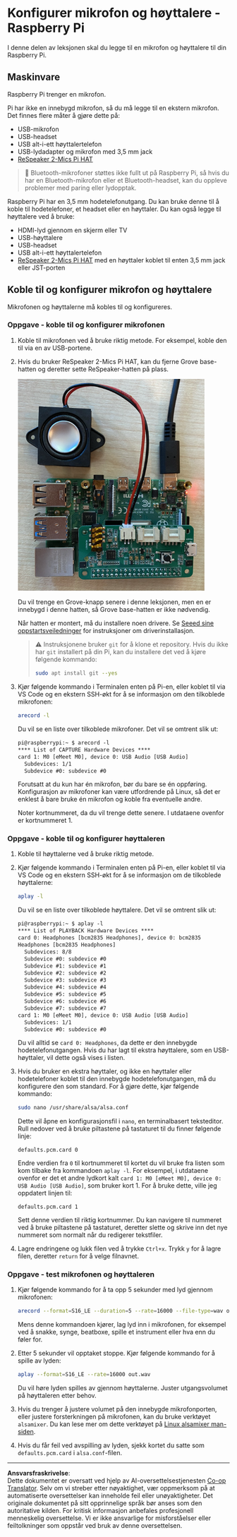 <!--
CO_OP_TRANSLATOR_METADATA:
{
  "original_hash": "7e45d884493c5222348b43fbc4481b6a",
  "translation_date": "2025-08-27T21:07:25+00:00",
  "source_file": "6-consumer/lessons/1-speech-recognition/pi-microphone.md",
  "language_code": "no"
}
-->
# Konfigurer mikrofon og høyttalere - Raspberry Pi

I denne delen av leksjonen skal du legge til en mikrofon og høyttalere til din Raspberry Pi.

## Maskinvare

Raspberry Pi trenger en mikrofon.

Pi har ikke en innebygd mikrofon, så du må legge til en ekstern mikrofon. Det finnes flere måter å gjøre dette på:

* USB-mikrofon
* USB-headset
* USB alt-i-ett høyttalertelefon
* USB-lydadapter og mikrofon med 3,5 mm jack
* [ReSpeaker 2-Mics Pi HAT](https://www.seeedstudio.com/ReSpeaker-2-Mics-Pi-HAT.html)

> 💁 Bluetooth-mikrofoner støttes ikke fullt ut på Raspberry Pi, så hvis du har en Bluetooth-mikrofon eller et Bluetooth-headset, kan du oppleve problemer med paring eller lydopptak.

Raspberry Pi har en 3,5 mm hodetelefonutgang. Du kan bruke denne til å koble til hodetelefoner, et headset eller en høyttaler. Du kan også legge til høyttalere ved å bruke:

* HDMI-lyd gjennom en skjerm eller TV
* USB-høyttalere
* USB-headset
* USB alt-i-ett høyttalertelefon
* [ReSpeaker 2-Mics Pi HAT](https://www.seeedstudio.com/ReSpeaker-2-Mics-Pi-HAT.html) med en høyttaler koblet til enten 3,5 mm jack eller JST-porten

## Koble til og konfigurer mikrofon og høyttalere

Mikrofonen og høyttalerne må kobles til og konfigureres.

### Oppgave - koble til og konfigurer mikrofonen

1. Koble til mikrofonen ved å bruke riktig metode. For eksempel, koble den til via en av USB-portene.

1. Hvis du bruker ReSpeaker 2-Mics Pi HAT, kan du fjerne Grove base-hatten og deretter sette ReSpeaker-hatten på plass.

    ![En Raspberry Pi med en ReSpeaker-hatt](../../../../../translated_images/pi-respeaker-hat.f00fabe7dd039a93e2e0aa0fc946c9af0c6a9eb17c32fa1ca097fb4e384f69f0.no.png)

    Du vil trenge en Grove-knapp senere i denne leksjonen, men en er innebygd i denne hatten, så Grove base-hatten er ikke nødvendig.

    Når hatten er montert, må du installere noen drivere. Se [Seeed sine oppstartsveiledninger](https://wiki.seeedstudio.com/ReSpeaker_2_Mics_Pi_HAT_Raspberry/#getting-started) for instruksjoner om driverinstallasjon.

    > ⚠️ Instruksjonene bruker `git` for å klone et repository. Hvis du ikke har `git` installert på din Pi, kan du installere det ved å kjøre følgende kommando:
    >
    > ```sh
    > sudo apt install git --yes
    > ```

1. Kjør følgende kommando i Terminalen enten på Pi-en, eller koblet til via VS Code og en ekstern SSH-økt for å se informasjon om den tilkoblede mikrofonen:

    ```sh
    arecord -l
    ```

    Du vil se en liste over tilkoblede mikrofoner. Det vil se omtrent slik ut:

    ```output
    pi@raspberrypi:~ $ arecord -l
    **** List of CAPTURE Hardware Devices ****
    card 1: M0 [eMeet M0], device 0: USB Audio [USB Audio]
      Subdevices: 1/1
      Subdevice #0: subdevice #0
    ```

    Forutsatt at du kun har én mikrofon, bør du bare se én oppføring. Konfigurasjon av mikrofoner kan være utfordrende på Linux, så det er enklest å bare bruke én mikrofon og koble fra eventuelle andre.

    Noter kortnummeret, da du vil trenge dette senere. I utdataene ovenfor er kortnummeret 1.

### Oppgave - koble til og konfigurer høyttaleren

1. Koble til høyttalerne ved å bruke riktig metode.

1. Kjør følgende kommando i Terminalen enten på Pi-en, eller koblet til via VS Code og en ekstern SSH-økt for å se informasjon om de tilkoblede høyttalerne:

    ```sh
    aplay -l
    ```

    Du vil se en liste over tilkoblede høyttalere. Det vil se omtrent slik ut:

    ```output
    pi@raspberrypi:~ $ aplay -l
    **** List of PLAYBACK Hardware Devices ****
    card 0: Headphones [bcm2835 Headphones], device 0: bcm2835 Headphones [bcm2835 Headphones]
      Subdevices: 8/8
      Subdevice #0: subdevice #0
      Subdevice #1: subdevice #1
      Subdevice #2: subdevice #2
      Subdevice #3: subdevice #3
      Subdevice #4: subdevice #4
      Subdevice #5: subdevice #5
      Subdevice #6: subdevice #6
      Subdevice #7: subdevice #7
    card 1: M0 [eMeet M0], device 0: USB Audio [USB Audio]
      Subdevices: 1/1
      Subdevice #0: subdevice #0
    ```

    Du vil alltid se `card 0: Headphones`, da dette er den innebygde hodetelefonutgangen. Hvis du har lagt til ekstra høyttalere, som en USB-høyttaler, vil dette også vises i listen.

1. Hvis du bruker en ekstra høyttaler, og ikke en høyttaler eller hodetelefoner koblet til den innebygde hodetelefonutgangen, må du konfigurere den som standard. For å gjøre dette, kjør følgende kommando:

    ```sh
    sudo nano /usr/share/alsa/alsa.conf
    ```

    Dette vil åpne en konfigurasjonsfil i `nano`, en terminalbasert teksteditor. Rull nedover ved å bruke piltastene på tastaturet til du finner følgende linje:

    ```output
    defaults.pcm.card 0
    ```

    Endre verdien fra `0` til kortnummeret til kortet du vil bruke fra listen som kom tilbake fra kommandoen `aplay -l`. For eksempel, i utdataene ovenfor er det et andre lydkort kalt `card 1: M0 [eMeet M0], device 0: USB Audio [USB Audio]`, som bruker kort 1. For å bruke dette, ville jeg oppdatert linjen til:

    ```output
    defaults.pcm.card 1
    ```

    Sett denne verdien til riktig kortnummer. Du kan navigere til nummeret ved å bruke piltastene på tastaturet, deretter slette og skrive inn det nye nummeret som normalt når du redigerer tekstfiler.

1. Lagre endringene og lukk filen ved å trykke `Ctrl+x`. Trykk `y` for å lagre filen, deretter `return` for å velge filnavnet.

### Oppgave - test mikrofonen og høyttaleren

1. Kjør følgende kommando for å ta opp 5 sekunder med lyd gjennom mikrofonen:

    ```sh
    arecord --format=S16_LE --duration=5 --rate=16000 --file-type=wav out.wav
    ```

    Mens denne kommandoen kjører, lag lyd inn i mikrofonen, for eksempel ved å snakke, synge, beatboxe, spille et instrument eller hva enn du føler for.

1. Etter 5 sekunder vil opptaket stoppe. Kjør følgende kommando for å spille av lyden:

    ```sh
    aplay --format=S16_LE --rate=16000 out.wav
    ```

    Du vil høre lyden spilles av gjennom høyttalerne. Juster utgangsvolumet på høyttaleren etter behov.

1. Hvis du trenger å justere volumet på den innebygde mikrofonporten, eller justere forsterkningen på mikrofonen, kan du bruke verktøyet `alsamixer`. Du kan lese mer om dette verktøyet på [Linux alsamixer man-siden](https://linux.die.net/man/1/alsamixer).

1. Hvis du får feil ved avspilling av lyden, sjekk kortet du satte som `defaults.pcm.card` i `alsa.conf`-filen.

---

**Ansvarsfraskrivelse**:  
Dette dokumentet er oversatt ved hjelp av AI-oversettelsestjenesten [Co-op Translator](https://github.com/Azure/co-op-translator). Selv om vi streber etter nøyaktighet, vær oppmerksom på at automatiserte oversettelser kan inneholde feil eller unøyaktigheter. Det originale dokumentet på sitt opprinnelige språk bør anses som den autoritative kilden. For kritisk informasjon anbefales profesjonell menneskelig oversettelse. Vi er ikke ansvarlige for misforståelser eller feiltolkninger som oppstår ved bruk av denne oversettelsen.